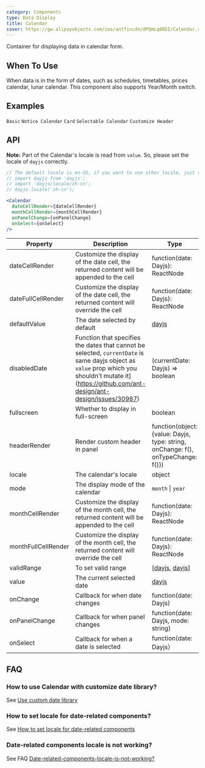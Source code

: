 ```yaml
---
category: Components
type: Data Display
title: Calendar
cover: https://gw.alipayobjects.com/zos/antfincdn/dPQmLq08DI/Calendar.svg
---
```


Container for displaying data in calendar form.

## When To Use

When data is in the form of dates, such as schedules, timetables, prices calendar, lunar calendar. This component also supports Year/Month switch.

## Examples

<code src="./demo/basic.tsx">Basic</code>
<code src="./demo/notice-calendar.tsx">Notice Calendar</code>
<code src="./demo/card.tsx">Card</code>
<code src="./demo/select.tsx">Selectable Calendar</code>
<code src="./demo/customize-header.tsx">Customize Header</code>

## API

**Note:** Part of the Calendar's locale is read from `value`. So, please set the locale of `dayjs` correctly.

```jsx
// The default locale is en-US, if you want to use other locale, just set locale in entry file globally.
// import dayjs from 'dayjs';
// import 'dayjs/locale/zh-cn';
// dayjs.locale('zh-cn');

<Calendar
  dateCellRender={dateCellRender}
  monthCellRender={monthCellRender}
  onPanelChange={onPanelChange}
  onSelect={onSelect}
/>
```

| Property            | Description                                                                                                                                                                                         | Type                                                                            | Default                                                                                                      | Version |
| ------------------- | --------------------------------------------------------------------------------------------------------------------------------------------------------------------------------------------------- | ------------------------------------------------------------------------------- | ------------------------------------------------------------------------------------------------------------ | ------- |
| dateCellRender      | Customize the display of the date cell, the returned content will be appended to the cell                                                                                                           | function(date: Dayjs): ReactNode                                                | -                                                                                                            |         |
| dateFullCellRender  | Customize the display of the date cell, the returned content will override the cell                                                                                                                 | function(date: Dayjs): ReactNode                                                | -                                                                                                            |         |
| defaultValue        | The date selected by default                                                                                                                                                                        | [dayjs](https://day.js.org/)                                                    | -                                                                                                            |         |
| disabledDate        | Function that specifies the dates that cannot be selected, `currentDate` is same dayjs object as `value` prop which you shouldn't mutate it](https://github.com/ant-design/ant-design/issues/30987) | (currentDate: Dayjs) => boolean                                                 | -                                                                                                            |         |
| fullscreen          | Whether to display in full-screen                                                                                                                                                                   | boolean                                                                         | true                                                                                                         |         |
| headerRender        | Render custom header in panel                                                                                                                                                                       | function(object:{value: Dayjs, type: string, onChange: f(), onTypeChange: f()}) | -                                                                                                            |         |
| locale              | The calendar's locale                                                                                                                                                                               | object                                                                          | [(default)](https://github.com/ant-design/ant-design/blob/master/components/date-picker/locale/example.json) |         |
| mode                | The display mode of the calendar                                                                                                                                                                    | `month` \| `year`                                                               | `month`                                                                                                      |         |
| monthCellRender     | Customize the display of the month cell, the returned content will be appended to the cell                                                                                                          | function(date: Dayjs): ReactNode                                                | -                                                                                                            |         |
| monthFullCellRender | Customize the display of the month cell, the returned content will override the cell                                                                                                                | function(date: Dayjs): ReactNode                                                | -                                                                                                            |         |
| validRange          | To set valid range                                                                                                                                                                                  | \[[dayjs](https://day.js.org/), [dayjs](https://day.js.org/)]                   | -                                                                                                            |         |
| value               | The current selected date                                                                                                                                                                           | [dayjs](https://day.js.org/)                                                    | -                                                                                                            |         |
| onChange            | Callback for when date changes                                                                                                                                                                      | function(date: Dayjs)                                                           | -                                                                                                            |         |
| onPanelChange       | Callback for when panel changes                                                                                                                                                                     | function(date: Dayjs, mode: string)                                             | -                                                                                                            |         |
| onSelect            | Callback for when a date is selected                                                                                                                                                                | function(date: Dayjs）                                                          | -                                                                                                            |         |

## FAQ

### How to use Calendar with customize date library?

See [Use custom date library](/docs/react/use-custom-date-library#Calendar)

### How to set locale for date-related components?

See [How to set locale for date-related components](/components/date-picker/#Localization)

### Date-related components locale is not working?

See FAQ [Date-related-components-locale-is-not-working?](/docs/react/faq#Date-related-components-locale-is-not-working?)
